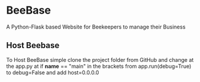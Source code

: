 # BeeBase
A Python-Flask based Website for Beekeepers to manage their Business

## Host Beebase
To Host BeeBase simple clone the project folder from GitHub and change at the app.py at if __name__ == "main" in the brackets from app.run(debug=True) to debug=False and add host=0.0.0.0
